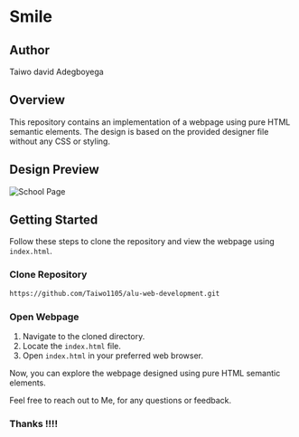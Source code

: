 # Smile

## Author
Taiwo david Adegboyega

## Overview
This repository contains an implementation of a webpage using pure HTML semantic elements. The design is based on the provided designer file without any CSS or styling.


## Design Preview
![School Page](https://user-images.githubusercontent.com/67793634/192224177-3a136d6d-9c94-426a-8bda-370f44123684.png)

## Getting Started
Follow these steps to clone the repository and view the webpage using `index.html`.

### Clone Repository
```bash
https://github.com/Taiwo1105/alu-web-development.git
```

### Open Webpage
1. Navigate to the cloned directory.
2. Locate the `index.html` file.
3. Open `index.html` in your preferred web browser.

Now, you can explore the webpage designed using pure HTML semantic elements.

Feel free to reach out to Me, for any questions or feedback.

### Thanks !!!!
